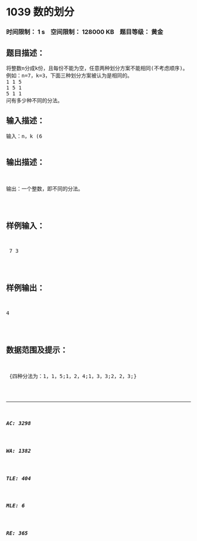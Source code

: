 # 1039 数的划分   
### 时间限制： 1 s&nbsp;&nbsp;&nbsp;&nbsp;空间限制： 128000 KB&nbsp;&nbsp;&nbsp;&nbsp;题目等级： 黄金  
## 题目描述：  

<pre>
将整数n分成k份，且每份不能为空，任意两种划分方案不能相同(不考虑顺序)。  
例如：n=7，k=3，下面三种划分方案被认为是相同的。  
1 1 5
1 5 1
5 1 1  
问有多少种不同的分法。
</pre>
  
  
## 输入描述：  

<pre>
输入：n，k (6<n<=200，2<=k<=6)
</pre>
  
  
## 输出描述：  

<pre>
输出：一个整数，即不同的分法。
</pre>
  
  
## 样例输入：  

<pre>
 7 3
</pre>
  
  
## 样例输出：  

<pre>
4
</pre>
  
  
## 数据范围及提示：  

<pre>
 {四种分法为：1，1，5;1，2，4;1，3，3;2，2，3;}
</pre>
  
  
***  

##### AC: 3298  
##### WA: 1382  
##### TLE: 404  
##### MLE: 6  
##### RE: 365  
